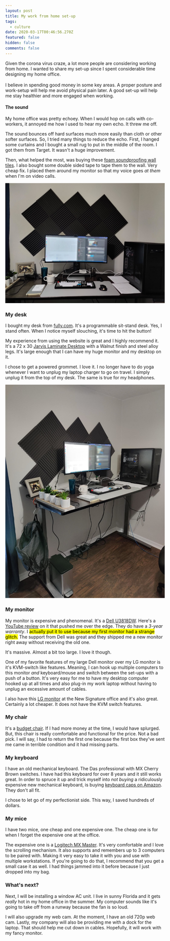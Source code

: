 ```yaml
---
layout: post
title: My work from home set-up
tags:
  - culture
date: 2020-03-17T00:46:56.270Z
featured: false
hidden: false
comments: false
---
```

Given the corona virus craze, a lot more people are considering working from home. I wanted to share my set-up since I spent considerable time designing my home office.\
\
I believe in spending good money in some key areas. A proper posture and work-setup will help me avoid physical pain later. A good set-up will help me stay healthier and more engaged when working.

#### The sound

My home office was pretty echoey. When I would hop on calls with co-workers, it annoyed me how I used to hear my own echo. It threw me off. 

The sound bounces off hard surfaces much more easily than cloth or other softer surfaces. So, I tried many things to reduce the echo. First, I hanged some curtains and I bought a small rug to put in the middle of the room. I got them from Target. It wasn't a huge improvement. 

Then, what helped the most, was buying these [foam soundproofing wall tiles](https://www.amazon.com/gp/product/B00TP7C9YY/ref=ppx_yo_dt_b_search_asin_image?ie=UTF8&psc=1). I also bought some double sided tape to tape them to the wall. Very cheap fix. I placed them around my monitor so that my voice goes *at them* when I'm on video calls.

![](/assets/uploads/microsoftteams-image.jpg#wide "Soundproofing")

### My desk

I bought my desk from [fully.com](https://fully.com). It's a programmable sit-stand desk. Yes, I stand often. When I notice myself slouching, it's time to hit the button!

My experience from using the website is great and I highly recommend it. It's a 72 x 30 [Jarvis Laminate Desktop](https://www.fully.com/standing-desks/jarvis-adjustable-height-desk-laminate.html) with a Walnut finish and steel alloy legs. It's large enough that I can have my huge monitor and my desktop on it. 

I chose to get a powered grommet. I love it. I no longer have to do yoga whenever I want to unplug my laptop charger to go on travel. I simply unplug it from the top of my desk. The same is true for my headphones.

![](/assets/uploads/microsoftteams-image-1-.jpg "Standing desk")

### My monitor

My monitor is expensive and phenomenal. It's a [Dell U3818DW](https://www.amazon.com/gp/product/B073FHWTPL/ref=ppx_yo_dt_b_search_asin_title?ie=UTF8&psc=1). Here's a [YouTube review](https://www.youtube.com/watch?v=AS5aJxhNrF0) on it that pushed me over the edge. They do have a *3-year warranty*. I <mark>actually put it to use because my first monitor had a strange glitch.</mark> The support from Dell was great and they shipped me a new monitor right away without receiving the old one. 

It's massive. Almost a bit too large. I love it though.

One of my favorite features of my large Dell monitor over my LG monitor is it's KVM-switch like features. Meaning, I can hook up multiple computers to this monitor *and* keyboard/mouse and switch between the set-ups with a push of a button. It's very easy for me to have my desktop computer hooked up at all times and also plug-in my work laptop without having to unplug an excessive amount of cables. 

I also have this [LG monitor](https://www.amazon.com/gp/product/B074JKT894/ref=ppx_yo_dt_b_search_asin_title?ie=UTF8&psc=1) at the New Signature office and it's also great. Certainly a lot cheaper. It does not have the KVM switch features.

### My chair

It's a [budget chair](https://www.amazon.com/gp/product/B0049UCECE/ref=ppx_yo_dt_b_search_asin_image?ie=UTF8&psc=1). If I had more money at the time, I would have splurged. But, this chair is really comfortable and functional for the price. Not a bad pick. I will say, I had to return the first one because the first box they've sent me came in terrible condition and it had missing parts.

### My keyboard

I have an old mechanical keyboard. The Das professional with MX Cherry Brown switches.  I have had this keyboard for over 8 years and it still works great. In order to spruce it up and trick myself into *not buying* a ridiculously expensive new mechanical keyboard, is buying [keyboard caps on Amazon](https://www.amazon.com/gp/product/B07GT1CKMC/ref=ppx_yo_dt_b_search_asin_title?ie=UTF8&psc=1). They don't all fit. 

I chose to let go of my perfectionist side. This way, I saved hundreds of dollars.

### My mice

I have two mice, one cheap and one expensive one. The cheap one is for when I forget the expensive one at the office. 

The expensive one is a [Logitech MX Master](https://www.amazon.com/Logitech-Master-Wireless-Mouse-High-Precision/dp/B07DHDFW5V/ref=sr_1_2?keywords=mx+master&qid=1584408810&s=electronics&sr=1-2). It's very comfortable and I love the scrolling mechanism. It also supports and remembers up to 3 computers to be paired with. Making it very easy to take it with you and use with multiple workstations. If you're going to do that, I recommend that you get a small case it as well. I had things jammed into it before because I just dropped into my bag.

### What's next?

Next, I will be installing a window AC unit. I live in sunny Florida and it gets *really* hot in my home office in the summer. My computer sounds like it's going to take off from a runway because the fan is so loud.

I will also upgrade my web cam. At the moment, I have an old 720p web cam. Lastly, my company will also be providing me with a dock for the laptop. That should help me cut down in cables. Hopefully, it will work with my fancy monitor.